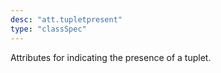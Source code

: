 ```yaml
---
desc: "att.tupletpresent"
type: "classSpec"
---
```


Attributes for indicating the presence of a tuplet.